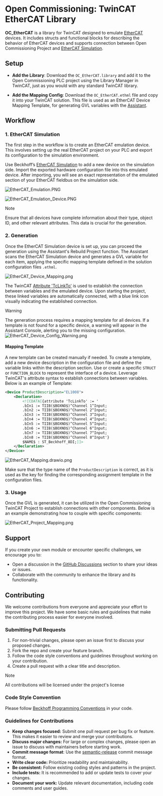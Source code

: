 # Open Commissioning: TwinCAT EtherCAT Library

**OC_EtherCAT** is a library for TwinCAT designed to emulate [EtherCAT](https://www.beckhoff.com/de-de/produkte/i-o/ethercat/#text_bild_1) devices. It includes structs and functional blocks for describing the behavior of EtherCAT devices and supports connection between Open Commissioning Project and [EtherCAT Simulation](https://www.beckhoff.com/de-de/produkte/automation/twincat/texxxx-twincat-3-engineering/te1111.html).

## Setup
+ **Add the Library**: Download the `OC_EtherCAT.library` and add it to the Open Commissioning PLC project using the Library Manager in TwinCAT, just as you would with any standard TwinCAT library.

+ **Add the Mapping Config**: Download the `OC_EtherCAT.ethml` file and copy it into your TwinCAT solution. This file is used as an EtherCAT Device Mapping Template, for generating GVL variables with the [Assistant](https://github.com/OpenCommissioning/OC_Assistant).

## Workflow
### 1. EtherCAT Simulation
The first step in the workflow is to create an EtherCAT emulation device. This involves setting up the real EtherCAT project on your PLC and export its configuration to the simulation environment. 

Use Beckhoff’s [EtherCAT Simulation](https://www.beckhoff.com/de-de/produkte/automation/twincat/texxxx-twincat-3-engineering/te1111.html)  to add a new device on the simulation side. Import the exported hardware configuration file into this emulated device. After importing, you will see an exact representation of the emulated section of your EtherCAT fieldbus on the simulation side.

![EtherCAT_Emulation.PNG](Documentation%2FImages%2FEtherCAT_Emulation.PNG)

![EtherCAT_Emulation_Device.PNG](Documentation%2FImages%2FEtherCAT_Emulation_Device.PNG)

> [!NOTE]  
> Ensure that all devices have complete information about their type, object ID, and other relevant attributes. This data is crucial for the generation.

### 2. Generation
Once the EtherCAT Simulation device is set up, you can proceed the generation using the Assistant's Rebuild Project function. The Assistant scans the EtherCAT Simulation device and generates a GVL variable for each item, applying the specific mapping template defined in the solution configuration files `.ethml`.

![EtherCAT_Device_Mapping.png](Documentation%2FImages%2FEtherCAT_Device_Mapping.png)

The TwinCAT [Attribute 'TcLinkTo'](https://infosys.beckhoff.com/english.php?content=../content/1033/tc3_plc_intro/3107974923.html&id=) is used to establish the connection between variables and the emulated device. Upon starting the project, these linked variables are automatically connected, with a blue link icon visually indicating the established connection.

> [!WARNING]  
> The generation process requires a mapping template for all devices. If a template is not found for a specific device, a warning will appear in the Assistant Console, alerting you to the missing configuration.
> ![EtherCAT_Device_Config_Warning.png](Documentation%2FImages%2FEtherCAT_Device_Config_Warning.png)

#### Mapping Template
A new template can be created manually if needed. To create a template, add a new device description in the configuration file and define the variable links within the description section. Use or create a specific `STRUCT` or `FUNCTION_BLOCK` to represent the interface of a device. Leverage TwinCAT's attribute syntax to establish connections between variables.
Below is an example of Template:

```xml
<Device ProductDescription="EL1008">
    <Declaration>
        <![CDATA[{attribute 'TcLinkTo' := '
        .bIn1 := TIIB($BOXNO$)^Channel 1^Input;
        .bIn2 := TIIB($BOXNO$)^Channel 2^Input;
        .bIn3 := TIIB($BOXNO$)^Channel 3^Input;
        .bIn4 := TIIB($BOXNO$)^Channel 4^Input;
        .bIn5 := TIIB($BOXNO$)^Channel 5^Input;
        .bIn6 := TIIB($BOXNO$)^Channel 6^Input;
        .bIn7 := TIIB($BOXNO$)^Channel 7^Input;
        .bIn8 := TIIB($BOXNO$)^Channel 8^Input'}
        $NAME$ : ST_Beckhoff_8DI;]]>
    </Declaration>
</Device>
```

![EtherCAT_Mapping.drawio.png](Documentation%2FImages%2FEtherCAT_Mapping.drawio.png)

Make sure that the type name of the `ProductDescription` is correct, as it is used as the key for finding the corresponding assignment template in the configuration files.

### 3. Usage
Once the GVL is generated, it can be utilized in the Open Commissioning TwinCAT Project to establish connections with other components. Below is an example demonstrating how to couple with specific components:

![EtherCAT_Project_Mapping.png](Documentation%2FImages%2FEtherCAT_Project_Mapping.png)

## Support
If you create your own module or encounter specific challenges, we encourage you to:
+ Open a discussion in the [GitHub Discussions](https://github.com/orgs/OpenCommissioning/discussions) section to share your ideas or issues.
+ Collaborate with the community to enhance the library and its functionality.

## Contributing
We welcome contributions from everyone and appreciate your effort to improve this project.
We have some basic rules and guidelines that make the contributing process easier for everyone involved.

### Submitting Pull Requests
1. For non-trivial changes, please open an issue first to discuss your proposed changes.
2. Fork the repo and create your feature branch.
3. Follow the code style conventions and guidelines throughout working on your contribution.
4. Create a pull request with a clear title and description.

> [!NOTE]
> All contributions will be licensed under the project's license

### Code Style Convention
Please follow [Beckhoff Programming Conventions](https://infosys.beckhoff.com/english.php?content=../content/1033/tc3_plc_intro/12049233675.html&id=6398798947359024199) in your code.

### Guidelines for Contributions
- **Keep changes focused:** Submit one pull request per bug fix or feature. This makes it easier to review and merge your contributions.
- **Discuss major changes:** For large or complex changes, please open an issue to discuss with maintainers before starting work.
- **Commit message format**: Use the [semantic-release](https://semantic-release.gitbook.io/semantic-release#commit-message-format) commit message format.
- **Write clear code:** Prioritize readability and maintainability.
- **Be consistent:** Follow existing coding styles and patterns in the project.
- **Include tests:** It is recommended to add or update tests to cover your changes.
- **Document your work:** Update relevant documentation, including code comments and user guides.